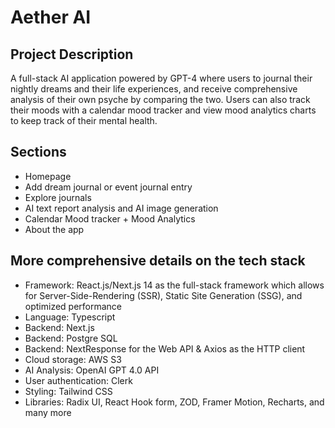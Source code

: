 # Aether AI

## Project Description 
A full-stack AI application powered by GPT-4 where users to journal their nightly dreams and their life experiences, and receive comprehensive analysis of their own psyche by comparing the two. Users can also track their moods with a calendar mood tracker and view mood analytics charts to keep track of their mental health.

## Sections
- Homepage
- Add dream journal or event journal entry
- Explore journals
- AI text report analysis and AI image generation
- Calendar Mood tracker + Mood Analytics
- About the app

## More comprehensive details on the tech stack
- Framework: React.js/Next.js 14 as the full-stack framework which allows for Server-Side-Rendering (SSR), Static Site Generation (SSG), and optimized performance
- Language: Typescript
- Backend: Next.js
- Backend: Postgre SQL
- Backend: NextResponse for the Web API & Axios as the HTTP client
- Cloud storage: AWS S3
- AI Analysis: OpenAI GPT 4.0 API
- User authentication: Clerk
- Styling: Tailwind CSS
- Libraries: Radix UI, React Hook form, ZOD, Framer Motion, Recharts, and many more
